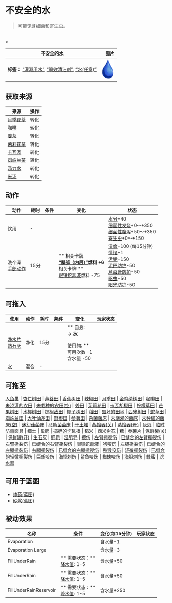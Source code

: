 # 不安全的水  
> 可能饱含细菌和寄生虫。  
<br>  
>   
  
  不安全的水  |   图片   
 ----  |  ----:   
 **标签：**	[“灌溉用水”](tag_WaterFresh.md), [“弱效清洁剂”](tag_CleanerWeak.md), [“水(任意)”](tag_WaterAny.md)  |  <img decoding="async" src="Sprite/Thirst.png" href="a.md" style="max-width:300px;max-height:300px;">   
  
## 获取来源  
来源  |  操作  
----  |  ----  
[月季花茶](LQ_ChinaRoseTea.md)  |  转化  
[咖啡](LQ_Coffee.md)  |  转化  
[姜茶](LQ_GingerTea.md)  |  转化  
[茉莉花茶](LQ_JasmineTea.md)  |  转化  
[卡瓦汤](LQ_Kava.md)  |  转化  
[蜘蛛兰茶](LQ_SpiderLily.md)  |  转化  
[汤力水](LQ_TonicWater.md)  |  转化  
[米汤](LQ_WaterRice.md)  |  转化  
## 动作  
动作  |  耗时  |  条件  |  变化  |  状态  
----  |  ----  |  ----  |  ----  |  ----  
饮用<br>  |  -  |    |    |  [水分](Hydration.md)+40<br>[细菌性发烧](BacteriaFever.md)+0～+350<br>[细菌性腹泻](BacteriaDiarrhoea.md)+50～+350<br>[寄生虫](Parasites.md)+0～+150  
洗个澡<br>[手部动作](HandAction.md)  |  15分  |    |  ** 相关卡牌 **<br>[“腿部（内层）”](tag_Clothing.md)燃料  +6<br>** 相关卡牌 **<br>[眼镜蛇毒液](W_CobraSpit.md)燃料  -75  |  [湿度](Wetness.md)+100 (每15分钟)<br>[情绪](Morale.md)+1<br>[污垢](Filth.md)-150<br>[泥巴防护](MudProtection.md)-50<br>[芦荟膏防护](AloeVeraGelProtection.md)-50<br>[驱虫](BugRepellentApplied.md)-50<br>[阳光防护](SunProtection.md)-50  
## 可拖入  
使用  |  动作  |  耗时  |  条件  |  变化  |  玩家状态  
----  |  ----  |  ----  |  ----  |  ----  |  ----  
[净水片](WaterPurificationTablets.md)<br>[熟石灰](LQ_SlakedLime.md)  |  净化<br>  |  15分  |    |  ** 自身: **<br>→ [水](LQ_Water.md)<br><br>** 使用物: **<br>可用次数  -1<br>含水量  -50  |    
[水](LQ_Water.md)  |  混合<br>  |  -  |    |    |    
## 可拖至  
[人鱼巢](MermaidNest.md) | [杏仁树田](CropPlotAlmondTree.md) | [芦荟田](CropPlotAloeVera.md) | [香蕉树田](CropPlotBananaTree.md) | [辣椒田](CropPlotChilies.md) | [月季田](CropPlotChinaRose.md) | [金鸡纳树田](CropPlotCinchonaTree.md) | [咖啡田](CropPlotCoffee.md) | [未浇灌的农田](CropPlotDry.md) | [未栽种的农田(空)](CropPlotEmpty.md) | [姜田](CropPlotGinger.md) | [茉莉花田](CropPlotJasmine.md) | [卡瓦胡椒田](CropPlotKava.md) | [柠檬草田](CropPlotLemonGrass.md) | [芒果树田](CropPlotMangoTree.md) | [水椰树田](CropPlotNipaPalm.md) | [棕榈丛田](CropPlotPalmBush.md) | [椰子树田](CropPlotPalmTree.md) | [稻田](CropPlotRice.md) | [毁坏的田地](CropPlotRuined.md) | [西米树田](CropPlotSagoPalm.md) | [蛇草田](CropPlotSnakeGrass.md) | [蜘蛛兰田](CropPlotSpiderLily.md) | [大叶仙茅田](CropPlotWeevilLily.md) | [野枣田](CropPlotWildJujube.md) | [参薯田](CropPlotYam.md) | [杂菌菌床](MushroomBedAssorted.md) | [未浇灌的菌床](MushroomBedDry.md) | [未种植的菌床(空)](MushroomBedEmpty.md) | [迷幻菇菌床](MushroomBedMagic.md) | [马勃菌菌床](MushroomBedPuffballs.md) | [干土堆](DirtPile.md) | [蒸馏器(关)](AlembicOff.md) | [蒸馏器(开)](AlembicOn.md) | [灰烬](Ash.md) | [临时防毒面具](MaskMakeshift.md) | [细土](FineDirt.md) | [巢脾](BeeHoneycomb.md) | [捣碎的卡瓦根](KavaRootGround.md) | [稻米](RiceGrains.md) | [西米树芯](SagoSawdust.md) | [糖](Sugar.md) | [参薯片](YamCut.md) | [保鲜罐(关)](ClayPotCoolerOff.md) | [保鲜罐(开)](ClayPotCoolerOn.md) | [生石灰](Quicklime.md) | [肥皂](SoapDry.md) | [湿肥皂](SoapWet.md) | [擦伤](W_Abrasion.md) | [左臂撕裂伤](W_ArmLacerationL.md) | [已缝合的左臂撕裂伤](W_ArmLacerationLStitched.md) | [右臂撕裂伤](W_ArmLacerationR.md) | [已缝合的右臂撕裂伤](W_ArmLacerationRStitched.md) | [眼镜蛇毒液](W_CobraSpit.md) | [狗咬伤](W_DogBite.md) | [左腿撕裂伤](W_LegLacerationL.md) | [已缝合的左腿撕裂伤](W_LegLacerationLStitched.md) | [右腿撕裂伤](W_LegLacerationR.md) | [已缝合的右腿撕裂伤](W_LegLacerationRStitched.md) | [猕猴咬伤](W_MacaqueBite.md) | [轻微撕裂伤](W_MinorLaceration.md) | [已缝合的轻微撕裂伤](W_MinorLacerationStitched.md) | [巨蜥咬伤](W_MonitorBite.md) | [海怪刺伤](W_SeahoundSting.md) | [鲨鱼咬伤](W_SharkBite.md) | [蜘蛛咬伤](W_SpiderBite.md) | [海胆刺伤](W_UrchinWound.md) | [蜂蜜](LQ_Honey.md) | [滤水器](WaterFilter.md)  
## 可用于蓝图  
- [炸药(蓝图)](Bp_Dynamite.md)  
- [砂浆(蓝图)](Bp_Mortar.md)  
  
  
## 被动效果  
名称  |  条件  |  变化(每15分钟)  |  玩家状态  
----  |  ----  |  ----  |  ----  
Evaporation  |    |  含水量-1  |    
Evaporation Large  |    |  含水量-3  |    
FillUnderRain  |  ** 需要状态：**<br>[降水值](RainValue.md): 1-5  |  含水量+50  |    
FillUnderRain  |  ** 需要状态：**<br>[降水值](RainValue.md): 1-5  |  含水量+50  |    
FillUnderRainReservoir  |  ** 需要状态：**<br>[降水值](RainValue.md): 1-5  |  含水量+250  |    


<script>document.title="不安全的水 - 卡牌生存百科 Card Survival Wiki";</script>